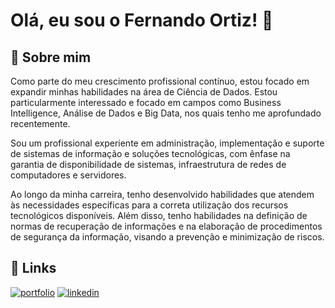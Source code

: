 
# Olá, eu sou o Fernando Ortiz! 👋


## 🚀 Sobre mim
Como parte do meu crescimento profissional contínuo, estou focado em expandir minhas habilidades na área de Ciência de Dados. Estou particularmente interessado e focado em campos como Business Intelligence, Análise de Dados e Big Data, nos quais tenho me aprofundado recentemente.

Sou um profissional experiente em administração, implementação e suporte de sistemas de informação e soluções tecnológicas, com ênfase na garantia de disponibilidade de sistemas, infraestrutura de redes de computadores e servidores.

Ao longo da minha carreira, tenho desenvolvido habilidades que atendem às necessidades específicas para a correta utilização dos recursos tecnológicos disponíveis. Além disso, tenho habilidades na definição de normas de recuperação de informações e na elaboração de procedimentos de segurança da informação, visando a prevenção e minimização de riscos.


## 🔗 Links
[![portfolio](https://img.shields.io/badge/my_portfolio-000?style=for-the-badge&logo=ko-fi&logoColor=white)](https://medium.com/@fernando_ortiz)
[![linkedin](https://img.shields.io/badge/linkedin-0A66C2?style=for-the-badge&logo=linkedin&logoColor=white)](https://www.linkedin.com/in/feortiz/)
